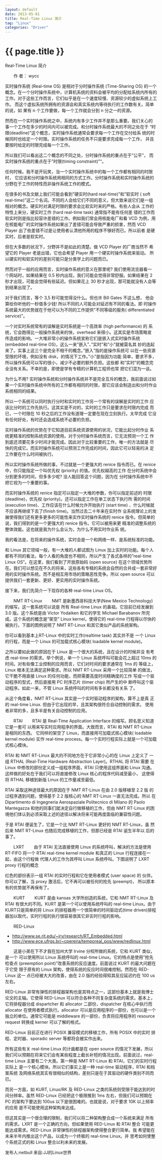 ```yaml
---
layout: default
date: 2013-05-01
title: Real-Time Linux 简介
tag: "Linux"
categories: "Driver"
---
```


# {{ page.title }}

Real-Time Linux 简介

　　作 者： wycc

实时操作系统 (Real-time OS) 是相对于分时操作系统 (Time-Sharing OS) 的一个 概念。在一个分时操作系统中，计算机系统的资料会被平均的分配给系统内所有的工作。对于这些工作而言，它们似乎是在一个速度较慢、资源较少的虚拟系统上工作。 而这个虚拟系统所拥有的资源会和真实系统内等待执行的工作数有关。简单的说，如 果有 n 个工作要做，每一个工作就会分到 n 分之一的资源。

然而在一个实时操作系统之中，系统内有多少工作并不是那么重要。我们关心的 事一个工作在多少的时间内可以被完成。和分时操作系统最大的不同之处在于 “时限(deadline)”这个概念，实时操作系统通常会要求每一个工作在交付给系 统的时候同时也给定一个时限。实时操作系统的任务不只是要求完成每一个工作， 并且要按时给定的时限完成每一个工作。

所以我们可以看出这二个概念的不同之处，分时操作系统的重点在于”公平”， 而实时操作系统的重点在于”时限(timing constraint)”“。

任何时候。我不是开玩笑，当一个实时操作系统中的每一个工作都有相同的时限时， 它应该和分时操作系统用相同的方式工作。分时操作系统和实时操作系统的分野在于工作的特性而非操作系统工作的模式。

在很多的书及文献上我们可能会看到”硬实时(hard real-time)”和”软实时 ( soft real-time)”这二个名词。不同的人会给它们不同的意义，但大致来说它们是一组相对的概念。硬实时对满足时限的要求会比软实时来的严格。有些人会从 工作的特性上来分，硬实时工作 (hard real-time task) 通常指不能有任何差 错的工作而软实时则是指比较容许差错的工作。例如我们常会用核能电厂和看 VCD 为例，用在核能电厂的实时操作系统如果出了差错可能会导致严重的损害，然而 VCD Player 出了些差错不过是让使用者认清他所用的程序不够好而已。所以前者 是硬实时，后者是软实时。

但在大多数的状况下，分野并不是如此的清楚。做 VCD Player 的厂商当然不 希望它的 Player 老是出错，它也会希望 Player 用一个硬实时操作系统来驱动。 所以硬实时和软实时的差别可能只是分类学上的问题而已。

然而对于一般的应用而言，实时操作系统的意义在那里呢? 我们使用流览器看一 个网站时，如果结果在 0.5 秒内出现，我们可能会觉得非常舒服。如果结果在 2 秒才出现，可能会觉得有些延迟。但如果花上 30 秒才出现，那可能就没有人会等 到结果出现了。

对于我们而言，等个 3,5 秒可能觉得没什么。但也许 Bill Gates 不这么想， 他会算给你听他的一秒值多少钱! 所以不同的人可能会对延迟有不同的看法。即 时操作系统最大的优势就在于他可以为不同的工作提供”不同等级的服务( differentiated service)”。

一个对实时系统常有的误解是实时系统是一个高效率 (high performance) 的 系统，它会跑得比一般操作系统来的快，overhead 来得小。这其实是市场策略宣 传造成的影响。一大堆非常小的操作系统宣称它们是嵌入式实时操作系统 (embedded real-time OS)，这么一来”嵌入”、”实时”和”小”就被莫名其 妙的连起来了。实事上这三个是完全不相干的概念。”嵌入”指的是操作系统可 以在一些资源受限的环境，例如没有 disk，的情况下工作。”小”是指因为功能 简单，要求不多，所以操作系统可以写的很小，减少不必要的额外负担。这些都 和”实时”的概念完全没有关系。不幸的是，即使是学有专精的计算机工程师也常 把它们混为一谈。

为什么不用? 实时操作系统和分时操作系统并不是完全互斥的概念，我前面说过如 果一个实时操作系统中所有的工作都有相同的时限，那它应该会制造出和分时作业 系统相同的结果。

所以一个系统可以同时执行分时和实时的工作另一个常有的误解是实时的工作 应该比分时的工作先执行。这其实是不对的，实时的工作只是要求在时限内完成 而已，一个时限在 10 秒之后的工作没有道理一定要在现在立刻执行。太早完成 它没有任何好处，有时还会造成系统不必要的负担。

实时操作系统的优势在于它知道目前系统资源使用的状况，它能比起分时作业 系统更精准的控制系统资源的使用。对于分时操作系统而言，它无法预测一个工 作到底还须要花多少时间才能完成。因此对于比较重要的工作，唯一的方法就是 尽快的完成它。而实时操作系统可以预测工作完成的时间，因此它可以轻易的决 定工作要在什么时间被执行。

所以实时操作系统所做的事，不过就是一个更强大的 renice 指令而已。在 renice 中，你只能指定一个叫优先权 (priority) 的值。优先权越高的工作 在分时系统中会分到更多的时间，但多多少呢? 没人能回答这个问题，因为在 分时操作系统中不把它视为一个重要的事。

而实时操作系统的 renice 指定可以指定一大堆的参数，你可以指定前述的 时限 (deadline)，优先权 (priority)。还可以指定工作在单工状态下执行所 需的时间 (execution time)、工作应该在什么时候允许开始执行 (start time) 、什么时候就不应该再继续下去了(finish time)。当然过去二十年来在实时作 业系统理论上的发展使得我们还有更多更多的可能性来实作实时操作系统的 renice 指令。但简单的说，我们得到的是一个更强大的 renice 指令。它可以被用来更 精准的调整系统的整体效能。这也就是我为什么会认为，为什么不用实时作业系 统。

我的看法是，在将来的操作系统，实时会是一个和网络一样、是系统标准的功能。

和 Linux 其它领域一般，有一大堆的人都试图为 Linux 加上实时的功能。每个人 都有不同的看法，每个人看的角度也不相同，所以产生了各式各样的”real-time Linux OS”。在这里，我们看到了开放原始码 (open source) 在这个领域优势所 在。我们可以想见在不久的将来，这些各有专精的系统会自然的合并成一套非常好 用的实时操作系统。而不是相互用市场的策略恶性竞争。所以 open source 可以 提供我们一套更新、更好、更实用的实时操作系统。

接下来，我们先简介一下现存的各种 real-time Linux OS。


　　NMT RT-Linux
　　NMT 是新墨西哥科技大学(New Mexico Technology) 的缩写。这一套系统可以说是 所有 Real-time Linux 的鼻祖。它目前已经发展到 3.0 版。这个系统是由 Victor Yodaiken 和它的学生 Michael Barabanov 所完成。这个系统的概念是”架空” Linux kernel，使得它的 real-time 行程得以尽快的被执行。下面的图例说明了 NMT RT-Linux 和其它类似产品的系统架构。

你可以看到基本上RT-Linux 中的实时工作(realtime task) 其实并不是 一个 Linux 的行程，而是一个 Linux 的可加载式核心模块( loadable kernel module)。


之所以要如此做的原因在于 Linux 是一个很大的系统，且在设计的时候并没 有考虑 real-time 的需求。举个例说，单一个 Linux 系统呼叫可能会花上超过 10ms 的时间。对有些像工业控制的应用而言，它们对时间的要求通常在 1ms 的 等级上，Linux 根本无法满足这种需求。所以 NMT RT-Linux 采用一个比较简单 的做法，它干脆不用直接 Linux 的任何功能，而把需要高度时间精确度的工作 写成一个驱动程序的型式，然后直接用 PC 时序芯片 (timer chip) 所产生的中 断呼叫这个驱动程序。如此一来，不管 Linux 系统呼叫的时间有多长都没有关系 了。

从这个角度看，NMT RT-Linux 其实是一个实时驱动程序的架构，算不上是真 正的 real-time Linux. 但由于它出现的早，且其架构很符合自动控制的需求。 使用者非常的多，且多半是有关自动控制的应用。


　　RTAI
　　RTAI 是 Real-Time Application Interface 的缩写。顾名思义知道它是一套可 以用来写实时应用程序的界面。大致而言，RTAI 和 NMT RT-Linux 是相同的东西。 它同样的架空了 Linux，而直接用可加载式核心模块( loadable kernel module) 实作 real-time process。每一个实时行程实际上就是一个可加载式核心模块。

RTAI 和 NMT RT-Linux 最大的不同地方在于它非常小心的在 Linux 上定义了 一组 RTHAL (Real-Time Hardware Abstraction Layer)。RTHAL 将 RTAI 需要 在 Linux 中修改的部份定义成一组程序界面，RTAI 只使用这组界面和 Linux 沟通。这样做的好处在于我们可以将直接修改 Linux 核心的程序代码减至最小， 这使得将 RTHAL 移植到新版 Linux 的工作量减至最低。

RTAI 采取这种途径最大的原因在于 NMT RT-Linux 在由 2.0 版移植至 2.2 版 的过程序遇到问题，使得基于 2.2 版核心的 NMT RT-Linux 一直无法完成。所以 在 Dipartimento di Ingegneria Aerospaziale Politecnico di Milano 的 Paolo Mantegazza 和他的同事们就决定自行做移植的工作，但由 NMT RT-Linux 的困境他们体认到必须采取上述的途径以解决将来可能再度面临的兼容性问题。

于是 RTAI 便诞生了，它是一个比 NMT RT-Linux 更好的 NMT RT-Linux，虽 然后来 NMT RT-Linux 也随后完成移植的工作，但那已经是 RTAI 诞生半年以 后的事了。


　　LXRT
　　由于 RTAI 无法直接使用 Linux 的系统呼叫，解决的方法是使用 RT-FIFO 将一个 RTAI real-time kernel module 和真正的 Linux 行程连接在一起，由这个行程做 代理人的工作为其呼叫 Linux 系统呼叫。下图说明了 LXRT proxy 行程的概念


红色的部份表示一组 RTAI 的实时行程和它在使用者模式 (user space) 的 伙伴。你可以了解，当 proxy 激活后，它不再可以被任何的抢先 (preempt)， 所以原本有的优势就不再保有了。


　　KURT
　　KURT 是由 kansas 大学所创造的系统，它和 NMT RT-Linux 及 RTAI 有很大的不同。KURT 是第一个可以使用系统呼叫的 real-time Linux。由于 KURT只是简单的将 Linux 的排程器用一个很简单的时间驱动式(time driven)排程器加以取代，实时行程的执行很容易很其它非实时行程的影响。


　　RED-Linux
- <http://www.se.rit.edu/~jrv/research/RT_Embedded.html>
- <http://www.ece.ufrgs.br/~cpereira/temporeal_pos/www/redlinux.html>


　　这是小弟在下不才我在加州大学 Irvine 分校所做的系统，它和 KURT 类似，是一个 可以使用所以 Linux 系统呼叫的 real-time Linux。它的特点是使用”抢先检查点 (preemption point)”改善系统的反应速度。前面说过 KURT 的最大问题在于它受 限于原有的 Linux 架构，使得系统的反应时间很难控制。然而在 RED-Linux 这一 点已经被大大的改善，由在 2.0 版的经验得知其反应延迟约在 100 us 左右。

RED-Linux 非常有弹性的排程器架构也是其特点之一，这部份基本上就是我博士 论文的主轴。它使得 RED-Linux 可以符合各种不同复杂度系统的需求。基本上，它将排程器分成 dispartcher 和 allocator 二部份，dispatcher 在核心中执行而 allocator 在使用者模式执行。allocator 可以是应用程序的一部份，也可以是一个独立的单位。通常它可能是 middleware 的一部份，负责将应用程序的 resource request 转换成 kerner 可以了解的格式。

RED-Linux 目前正在进行 POSIX 兼容模式的移植工作，所有 POSIX 中的实时 排程、定时器、sporadic server 等都将会被实作出来。

所有这些有关 real-time Linux 的计画都是在 open source 的情况下发展，所以 我们可以预期在将来它们会有某些程度上截长补短的情况出现。前面说过，real-time Linux 主要有二个大类。第一种是 NMT RT-Linux 和 RTAI，它们的实时行程实际上 是一个核心模块。所以它们事实上是一种 real-time 驱动程序，RTAI 和档案系统 及网络系统其实有很相似的结构，差别只是在于其驱动的硬件类别不同而已。

而另一方面，如 KURT, Linux/RK 及 RED-Linux 之类的系统则受限于能达到的时 间分辨率。虽然 RED-Linux 已经把这个极限推到 1ms 左右，但我们可以预期在 PC 的架构下要达到 100us 以下是很困难的。也就是说，对于要求 10K 以上频率的应用 是不可能使用这种架构来达成。

但这其实是一个很合理的限制，我们可以将二种架构整合成一个系统来满足 所有的需求。LXRT 是一个正确的方向，但如果使用 RED-Linux 和 RTAI 整合 可能更能达成需求。RED-Linux 非常弹性的排程器架构使得整合更行简单。我 希望能在未来半年内推出这个产品，以成为一个终极的 real-time Linux。并 思考如何使整个系统正式的和 Linux 整合以利未来的发展。

发布人:netbull 来自:JJ的Linux世界 
